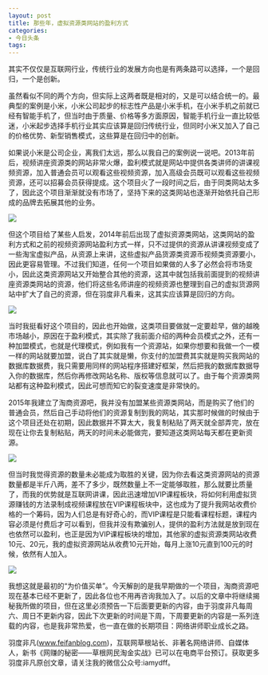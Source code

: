 ```yaml
---
layout: post
title: 那些年，虚拟资源类网站的盈利方式
categories:
- 今日头条
tags:
---
```

其实不仅仅是互联网行业，传统行业的发展方向也是有两条路可以选择，一个是回归，一个是创新。

 虽然看似不同的两个方向，但实际上这两者既是相对的，又是可以结合统一的。最典型的案例是小米，小米公司起步的标志性产品是小米手机，在小米手机之前就已经有智能手机了，但当时由于质量、价格等多方面原因，智能手机行业一直比较低迷，小米起步选择手机行业其实应该算是回归传统行业，但同时小米又加入了自己的价格优势、新型销售模式，这些算是在回归中的创新。

 如果说小米是公司企业，离我们太远，那么以我自己的案例说一说吧。2013年前后，视频讲座资源类的网站非常火爆，盈利模式就是网站中提供各类讲师的讲课视频资源，加入普通会员可以观看这些视频资源，加入高级会员既可以观看这些视频资源，还可以招募会员获得提成。这个项目火了一段时间之后，由于同类网站太多了，因此这个项目渐渐就没有市场了，坚持下来的这类网站也逐渐开始依托自己形成的品牌去拓展其他的业务。

![](http://p1.pstatp.com/large/96c0008a132dffd75ca)

 但这个项目给了某些人启发，2014年前后出现了虚拟资源类网站，这类网站的盈利方式和之前的视频资源网站盈利方式一样，只不过提供的资源从讲课视频变成了一些淘宝虚拟产品，从资源上来讲，这些虚拟产品货源类资源币视频类资源要小，因此更容易管理。不过我们知道，任何一个项目如果做的人多了必然会将市场变小，因此这类资源网站又开始整合其他的资源，这其中就包括我前面提到的视频讲座资源类网站的资源，他们将这些名师讲座的视频资源也整理到自己的虚拟货源网站中扩大了自己的资源，但在羽度非凡看来，这其实应该算是回归的方向。

![](http://p3.pstatp.com/large/9aa000091778c3b19ee)

 当时我挺看好这个项目的，因此也开始做，这类项目要做就一定要趁早，做的越晚市场越小，原因在于盈利模式，其实除了我前面介绍的两种会员模式之外，还有一种加盟模式，也就是代理模式，例如我有一个资源站，如果你想要和我做一个一模一样的网站就要加盟，说白了其实就是懒，你支付的加盟费其实就是购买我网站的数据库数据费，我只需要用同样的网站程序搭建好框架，然后把我的数据库数据导入你的数据库，然后你再修改网站名称、版权等信息就可以了。由于每个资源类网站都有这种盈利模式，因此可想而知它的裂变速度是非常快的。

2015年我建立了淘商资源吧，我并没有加盟某些资源类网站，而是购买了他们的普通会员，然后自己手动将他们的资源复制到我的网站，其实那时候做的时候由于这个项目还处在初期，因此数据并不算太大，我复制粘贴了两天就全部弄完，放在现在让你去复制粘贴，两天的时间未必能做完，要知道这类网站每天都在更新资源。

![](http://p3.pstatp.com/large/96f00071b9be8976cea)

 但当时我觉得资源的数量未必能成为取胜的关键，因为你去看这类资源网站的资源数量都是半斤八两，差不了多少，既然数量上不一定能够取胜，那么就要比质量了，而我的优势就是互联网讲课，因此迅速增加VIP课程板块，将如何利用虚拟货源赚钱的方法录制成视频课程放在VIP课程板块中，这也成为了提升我网站收费价格的一个筹码，因为人们总是有好奇心的，而VIP课程是只能看课程标题，课程内容必须是付费后才可以看到，但我并没有欺骗别人，提供的盈利方法就是放到现在也依然可以盈利，也正是因为VIP课程板块的增加，其他家的虚拟资源类网站收费10元、20元，我的虚拟资源网站从收费10元开始，每月上涨10元直到100元的时候，依然有人加入。

![](http://p3.pstatp.com/large/96c0008a12f667a88d3)

 我想这就是最初的“为价值买单”。今天解剖的是我早期做的一个项目，淘商资源吧现在基本已经不更新了，因此各位也不用再咨询我加入了。以后的文章中将继续揭秘我所做的项目，但在这里必须预告一下后面要更新的内容，由于羽度非凡每周六、周日不更新内容，因此下次更新的时间是下周，下周要更新的内容是一系列连载的内容，也是我非常热爱，也一直在做的长期项目：网络讲师职业成长之路。

 羽度非凡(www.feifanblog.com)，互联网草根站长、非著名网络讲师、自媒体人，新书《网赚的秘密——草根网民淘金实战》已可以在电商平台预订。获取更多羽度非凡原创文章，请关注我的微信公众号:iamydff。